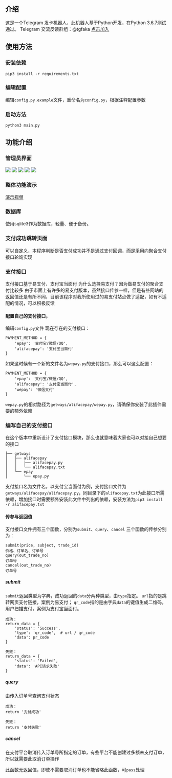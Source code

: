 ## 介绍
这是一个Telegram 发卡机器人，此机器人基于Python开发，在Python 3.6.7测试通过。
Telegram 交流反馈群组：@tgfaka  [点击加入](https://t.me/tgfaka)

## 使用方法
### 安装依赖
`pip3 install -r requirements.txt` 
### 编辑配置
编辑`config.py.example`文件，重命名为`config.py`，根据注释配置参数
### 启动方法
`python3 main.py`

## 功能介绍
### 管理员界面
![](https://s3.jpg.cm/2020/06/29/cwB5y.jpg)
![](https://s3.jpg.cm/2020/06/29/cw0LC.jpg)
![](https://s3.jpg.cm/2020/06/29/cw2bt.jpg)
![](https://s3.jpg.cm/2020/06/29/cwg25.jpg)
![](https://s3.jpg.cm/2020/06/29/cwfNr.jpg)
### 整体功能演示
[演示视频](https://github.com/lulafun/tg_faka_bot/raw/master/fakabot.mp4)
### 数据库
使用sqlite3作为数据库，轻量、便于备份。
### 支付成功跳转页面
可以自定义，本程序判断是否支付成功并不是通过支付回调，而是采用向聚合支付接口轮询实现
### 支付接口
支付接口基于易支付、支付宝当面付
为什么选择易支付？因为做易支付的聚合支付比较多
由于市面上有许多的易支付版本，虽然接口传参一样，但是有些网站的返回值还是有所不同，目前该程序对我所使用过的易支付站点做了适配，如有不适配的情况，可以积极反馈

#### 配置自己的支付接口，
编辑`config.py`文件
现在存在的支付接口：
```
PAYMENT_METHOD = {
    'epay': '支付宝/微信/QQ',
    'alifacepay': '支付宝当面付'
}
```

如果这时候有一个新的文件名为`wepay.py`的支付接口，那么可以这么配置：
```
PAYMENT_METHOD = {
    'epay': '支付宝/微信/QQ',
    'alifacepay': '支付宝当面付',
    'wepay': '微信支付'
}
```

`wepay.py`的相对路径为`getways/alifacepay/wepay.py`，请确保你安装了此插件需要的额外依赖


### 编写自己的支付接口
在这个版本中重新设计了支付接口模块，那么也就意味着大家也可以对接自己想要的接口
```
├── getways
│   ├── alifacepay
│   │   ├── alifacepay.py
│   │   └── alifacepay.txt
│   └── epay
│       └── epay.py
```
支付接口名为文件名，以支付宝当面付为例，支付接口文件为`getways/alifacepay/alifacepay.py`，同目录下的`alifacepay.txt`为此接口所需依赖，增加接口时需要额外安装此文件中列出的依赖，安装方法为`pip3 install -r alifacepay.txt`

#### 传参与返回值
支付接口文件拥有三个函数，分别为`submit`、`query`、`cancel`
三个函数的传参分别为：
```
submit(price, subject, trade_id)
价格、订单名、订单号
query(out_trade_no)
订单号
cancel(out_trade_no)
订单号
```
##### submit
`submit`返回类型为字典，成功返回的`data`分两种类型，由`type`指定。
`url`指的是跳转网页支付链接，案例为易支付；
`qr_code`指的是由字典`data`的键值生成二维码，用户扫描支付，案例为支付宝当面付。
```
成功：
return_data = {
    'status': 'Success',
    'type': 'qr_code',  # url / qr_code
    'data': pr_code
}

失败：
return_data = {
    'status': 'Failed',
    'data': 'API请求失败'
}
```
##### query
由传入订单号查询支付状态
```
成功：
return '支付成功'

失败：
return '支付失败'
```

##### cancel
在支付平台取消传入订单号所指定的订单，有些平台不能创建过多额未支付订单，所以就需要此取消订单操作

此函数无返回值，即使不需要取消订单也不能省略此函数，可`pass`处理



